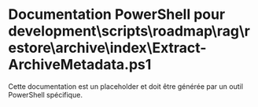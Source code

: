 # Documentation PowerShell pour development\scripts\roadmap\rag\restore\archive\index\Extract-ArchiveMetadata.ps1

Cette documentation est un placeholder et doit être générée par un outil PowerShell spécifique.
